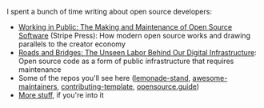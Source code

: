 I spent a bunch of time writing about open source developers:
* [Working in Public: The Making and Maintenance of Open Source Software](https://www.amazon.com/dp/0578675862/) (Stripe Press): How modern open source works and drawing parallels to the creator economy
* [Roads and Bridges: The Unseen Labor Behind Our Digital Infrastructure](https://www.fordfoundation.org/work/learning/research-reports/roads-and-bridges-the-unseen-labor-behind-our-digital-infrastructure/): Open source code as a form of public infrastructure that requires maintenance
* Some of the repos you'll see here ([lemonade-stand](https://github.com/nayafia/lemonade-stand), [awesome-maintainers](https://github.com/nayafia/awesome-maintainers), [contributing-template](https://github.com/nayafia/contributing-template), [opensource.guide](https://github.com/github/opensource.guide))
* [More stuff](https://nadiaeghbal.com/oss/), if you're into it
